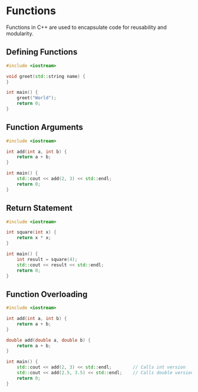 # Functions

Functions in C++ are used to encapsulate code for reusability and modularity.

## Defining Functions

```cpp
#include <iostream>

void greet(std::string name) {
}

int main() {
    greet("World");
    return 0;
}
```

## Function Arguments

```cpp
#include <iostream>

int add(int a, int b) {
    return a + b;
}

int main() {
    std::cout << add(2, 3) << std::endl;
    return 0;
}
```

## Return Statement

```cpp
#include <iostream>

int square(int x) {
    return x * x;
}

int main() {
    int result = square(4);
    std::cout << result << std::endl;
    return 0;
}
```

## Function Overloading

```cpp
#include <iostream>

int add(int a, int b) {
    return a + b;
}

double add(double a, double b) {
    return a + b;
}

int main() {
    std::cout << add(2, 3) << std::endl;        // Calls int version
    std::cout << add(2.5, 3.5) << std::endl;    // Calls double version
    return 0;
}
```

